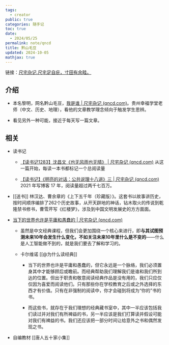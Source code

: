 ```yaml
---
tags:
  - creator
public: true
categories: 随手记
toc: true
date:
  - 2024/05/25
permalink: note/qncd
title: 黔山毛豆
updated: 2024-10-05
mathjax: true
---
```


链接：[尺宅杂记,尺宅足自庇，寸田有余畦。](http://www.qncd.com/)

<!--more-->

## 介绍

  + 本名黎明，网名黔山毛豆，[我是谁 | 尺宅杂记 (qncd.com)](http://www.qncd.com/?p=5251)。贵州幸福学堂老师（中文、历史、地理），看他的文章教学理念倾向于触发学生思辨。

  + 看见另外一种可能，接近于每天写一篇文章。

## 相关

  + 读书记

    + [【读书记1283】沈昌文《也无风雨也无晴》 | 尺宅杂记 (qncd.com)](http://www.qncd.com/?p=7596) 从这一篇开始，每读一本书都标记一个总阅读量

    + [【读书记】《明亮的对话：公共说理十八讲》三 | 尺宅杂记 (qncd.com)](http://www.qncd.com/?p=5022) 2021 年写博客 17 年，阅读量超过两千七百万。

  + [[送书]] 林汉达、曹余章的《上下五千年（珍藏版）》。这套书以故事讲历史，按时间顺序编排了262个历史故事，从开天辟地的神话，钻木取火的传说到乾隆禁书修书，曹雪芹写《红楼梦》，涉及到中国文明发展史的方方面面。

  + [当下的世界也许是平庸和愚蠢的 | 尺宅杂记 (qncd.com)](http://www.qncd.com/?p=7410)

    + 虽然是中文经典课程，但我们会更加围绕一个核心来进行，即**与其试图预测未来10年会发生什么变化，不如关注未来10年里什么是不变的**——什么是人工智能做不到的，就是我们要去了解和学习的。

    + 卡尔维诺 [[@为什么读经典]]

      + 当下的世界也许是平庸和愚蠢的，但它永远是一个脉络，我们必须置身其中才能够顾后或瞻前。而经典帮助我们理解我们是谁和我们所到达的位置。但出于职责和敬意阅读经典作品是没有用的，我们只应仅仅因为喜爱而阅读他们。只有那些你在学校教育之后或之外选择的东西才有价值。只有在非强制的阅读中，你才会碰到将成为“你的”书的书。

      + 而这些书，就存在于我们理想的经典藏书室中，其中一半应该包括我们读过并对我们有所裨益的书，另一半应该是我们打算读并假设可能对我们有裨益的书。我们还应该把一部分时间让给意外之书和偶然发现之书。

  + 自编教材 [[唐人五十家小集]]

